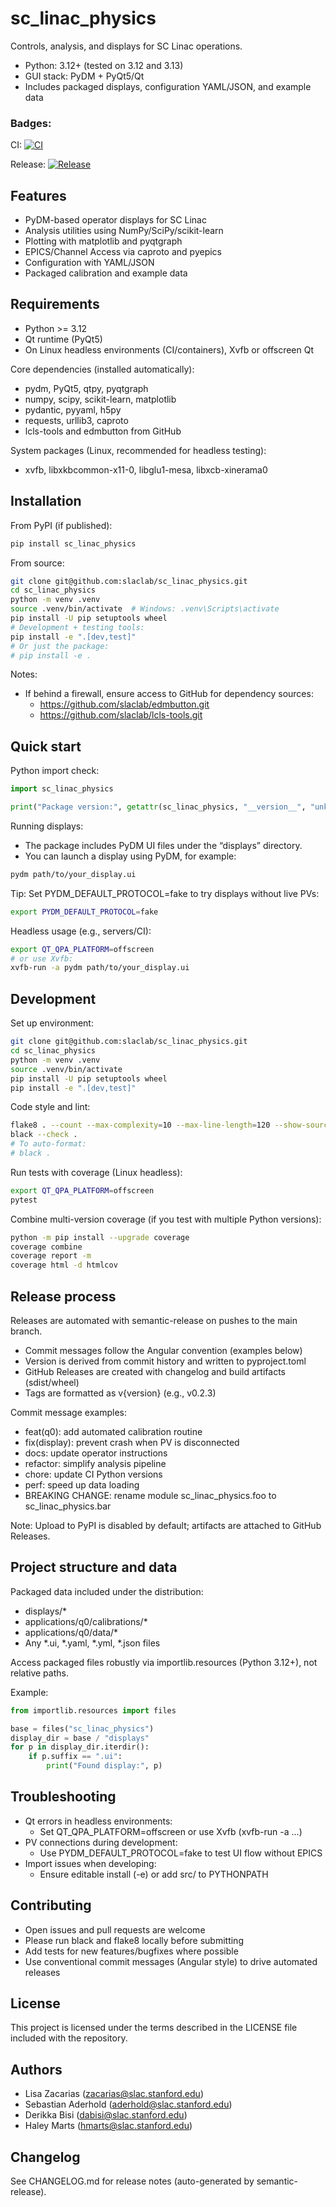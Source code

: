 # sc_linac_physics

Controls, analysis, and displays for SC Linac operations.

- Python: 3.12+ (tested on 3.12 and 3.13)
- GUI stack: PyDM + PyQt5/Qt
- Includes packaged displays, configuration YAML/JSON, and example data

### Badges:

CI: [![CI](https://github.com/slaclab/sc_linac_physics/actions/workflows/python-app.yml/badge.svg?branch=main)](https://github.com/slaclab/sc_linac_physics/actions/workflows/python-app.yml)

Release: [![Release](https://github.com/slaclab/sc_linac_physics/actions/workflows/release.yml/badge.svg?branch=main)](https://github.com/slaclab/sc_linac_physics/actions/workflows/release.yml)

## Features

- PyDM-based operator displays for SC Linac
- Analysis utilities using NumPy/SciPy/scikit-learn
- Plotting with matplotlib and pyqtgraph
- EPICS/Channel Access via caproto and pyepics
- Configuration with YAML/JSON
- Packaged calibration and example data

## Requirements

- Python >= 3.12
- Qt runtime (PyQt5)
- On Linux headless environments (CI/containers), Xvfb or offscreen Qt

Core dependencies (installed automatically):

- pydm, PyQt5, qtpy, pyqtgraph
- numpy, scipy, scikit-learn, matplotlib
- pydantic, pyyaml, h5py
- requests, urllib3, caproto
- lcls-tools and edmbutton from GitHub

System packages (Linux, recommended for headless testing):

- xvfb, libxkbcommon-x11-0, libglu1-mesa, libxcb-xinerama0

## Installation

From PyPI (if published):

```bash
pip install sc_linac_physics
```

From source:

```bash
git clone git@github.com:slaclab/sc_linac_physics.git
cd sc_linac_physics
python -m venv .venv
source .venv/bin/activate  # Windows: .venv\Scripts\activate
pip install -U pip setuptools wheel
# Development + testing tools:
pip install -e ".[dev,test]"
# Or just the package:
# pip install -e .
```

Notes:

- If behind a firewall, ensure access to GitHub for dependency sources:
    - https://github.com/slaclab/edmbutton.git
    - https://github.com/slaclab/lcls-tools.git

## Quick start

Python import check:

```python
import sc_linac_physics

print("Package version:", getattr(sc_linac_physics, "__version__", "unknown"))
```

Running displays:

- The package includes PyDM UI files under the “displays” directory.
- You can launch a display using PyDM, for example:

```bash
pydm path/to/your_display.ui
```

Tip: Set PYDM_DEFAULT_PROTOCOL=fake to try displays without live PVs:

```bash
export PYDM_DEFAULT_PROTOCOL=fake
```

Headless usage (e.g., servers/CI):

```bash
export QT_QPA_PLATFORM=offscreen
# or use Xvfb:
xvfb-run -a pydm path/to/your_display.ui
```

## Development

Set up environment:

```bash
git clone git@github.com:slaclab/sc_linac_physics.git
cd sc_linac_physics
python -m venv .venv
source .venv/bin/activate
pip install -U pip setuptools wheel
pip install -e ".[dev,test]"
```

Code style and lint:

```bash
flake8 . --count --max-complexity=10 --max-line-length=120 --show-source --statistics
black --check .
# To auto-format:
# black .
```

Run tests with coverage (Linux headless):

```bash
export QT_QPA_PLATFORM=offscreen
pytest
```

Combine multi-version coverage (if you test with multiple Python versions):

```bash
python -m pip install --upgrade coverage
coverage combine
coverage report -m
coverage html -d htmlcov
```

## Release process

Releases are automated with semantic-release on pushes to the main branch.

- Commit messages follow the Angular convention (examples below)
- Version is derived from commit history and written to pyproject.toml
- GitHub Releases are created with changelog and build artifacts (sdist/wheel)
- Tags are formatted as v{version} (e.g., v0.2.3)

Commit message examples:

- feat(q0): add automated calibration routine
- fix(display): prevent crash when PV is disconnected
- docs: update operator instructions
- refactor: simplify analysis pipeline
- chore: update CI Python versions
- perf: speed up data loading
- BREAKING CHANGE: rename module sc_linac_physics.foo to sc_linac_physics.bar

Note: Upload to PyPI is disabled by default; artifacts are attached to GitHub Releases.

## Project structure and data

Packaged data included under the distribution:

- displays/*
- applications/q0/calibrations/*
- applications/q0/data/*
- Any *.ui, *.yaml, *.yml, *.json files

Access packaged files robustly via importlib.resources (Python 3.12+), not relative paths.

Example:

```python
from importlib.resources import files

base = files("sc_linac_physics")
display_dir = base / "displays"
for p in display_dir.iterdir():
    if p.suffix == ".ui":
        print("Found display:", p)
```

## Troubleshooting

- Qt errors in headless environments:
    - Set QT_QPA_PLATFORM=offscreen or use Xvfb (xvfb-run -a ...)
- PV connections during development:
    - Use PYDM_DEFAULT_PROTOCOL=fake to test UI flow without EPICS
- Import issues when developing:
    - Ensure editable install (-e) or add src/ to PYTHONPATH

## Contributing

- Open issues and pull requests are welcome
- Please run black and flake8 locally before submitting
- Add tests for new features/bugfixes where possible
- Use conventional commit messages (Angular style) to drive automated releases

## License

This project is licensed under the terms described in the LICENSE file included with the repository.

## Authors

- Lisa Zacarias (zacarias@slac.stanford.edu)
- Sebastian Aderhold (aderhold@slac.stanford.edu)
- Derikka Bisi (dabisi@slac.stanford.edu)
- Haley Marts (hmarts@slac.stanford.edu)

## Changelog

See CHANGELOG.md for release notes (auto-generated by semantic-release).